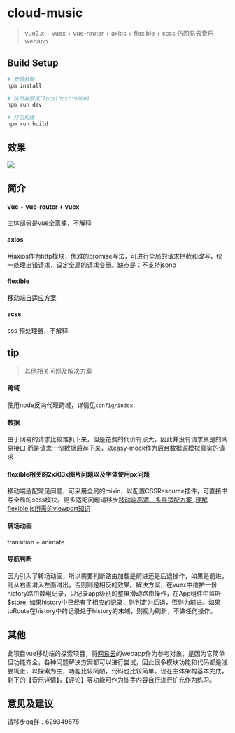 # cloud-music

> vue2.x + vuex + vue-router + axios + flexible + scss 仿网易云音乐webapp

## Build Setup

``` bash
# 安装依赖
npm install

# 执行并预览(localhost:9000)
npm run dev

# 打包构建
npm run build

```

## 效果

![](http://7xt6mo.com1.z0.glb.clouddn.com/%295HNE@HP_3JN%7DI2QBJSIRD7.png)

## 简介
#### vue + vue-router + vuex
主体部分是vue全家桶，不解释

#### axios
用axios作为http模块，优雅的promise写法，可进行全局的请求拦截和改写，统一处理出错请求，设定全局的请求变量。缺点是：不支持jsonp


#### flexible
[移动端自适应方案](https://github.com/amfe/lib-flexible)

#### scss 
css 预处理器，不解释

## tip
> 其他相关问题及解决方案

#### 跨域
使用node反向代理跨域，详情见`config/index`

#### 数据
由于网易的请求比较难扒下来，但是花费的代价有点大，因此并没有请求真是的网易接口
而是请求一份数据后存下来，以[easy-mock](https://easy-mock.com/)作为后台数据源模拟真实的请求

#### flexible相关的2x和3x图片问题以及字体使用px问题
移动端适配常见问题，可采用全局的mixin，以配置CSSResource插件，可直接书写全局的scss模块。更多适配问题请移步[移动端高清、多屏适配方案 ](http://div.io/topic/1092),[理解flexible.js所需的viewport知识](https://segmentfault.com/a/1190000004403496)

#### 转场动画
transition + animate

#### 导航判断
因为引入了转场动画，所以需要判断路由加载是前进还是后退操作，如果是前进，则从右面滑入左面滑出，否则则是相反的效果。解决方案，在vuex中维护一份history路由数组记录，只记录app级别的整屏滑动路由操作，在App组件中监听$store, 如果history中已经有了相应的记录，则判定为后退，否则为前进。如果toRoute在history中的记录处于history的末端，则视为刷新，不做任何操作。

## 其他
此项目vue移动端的探索项目，将[网易云](https://music.163.com/m/)的webapp作为参考对象，是因为它简单但功能齐全，各种问题解决方案都可以进行尝试，因此很多模块功能和代码都是浅尝辄止，以探索为主，功能比较简陋，代码也比较简单。现在主体架构基本完成，剩下的【音乐详情】，【评论】等功能可作为练手内容自行进行扩充作为练习。


## 意见及建议
请移步qq群：629349675
